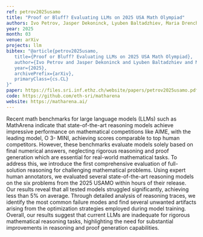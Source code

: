 ```yaml
---
ref: petrov2025usamo
title: "Proof or Bluff? Evaluating LLMs on 2025 USA Math Olympiad"
authors: Ivo Petrov, Jasper Dekoninck, Lyuben Baltadzhiev, Maria Drencheva, Kristian Minchev, Mislav Balunović, Nikola Jovanović, Martin Vechev
year: 2025
month: 03
venue: arXiv 
projects: llm
bibtex: "@article{petrov2025usamo,
   title={Proof or Bluff? Evaluating LLMs on 2025 USA Math Olympiad}, 
   author={Ivo Petrov and Jasper Dekoninck and Lyuben Baltadzhiev and Maria Drencheva and Kristian Minchev and Mislav Balunović and Nikola Jovanović and Martin Vechev},
   year={2025},
   archivePrefix={arXiv},
   primaryClass={cs.CL}
}"
paper: https://files.sri.inf.ethz.ch/website/papers/petrov2025usamo.pdf
code: https://github.com/eth-sri/matharena
website: https://matharena.ai/
---
```

Recent math benchmarks for large language models (LLMs) such as MathArena indicate that state-of-the-art reasoning models achieve impressive performance on mathematical competitions like AIME, with the leading model, O 3- MINI, achieving scores comparable to top human competitors. However, these benchmarks evaluate models solely based on final numerical answers, neglecting rigorous reasoning and proof generation which are essential for real-world mathematical tasks. To address this, we introduce the first comprehensive evaluation of full-solution reasoning for challenging mathematical problems. Using expert human annotators, we evaluated several state-of-the-art reasoning models on the six problems from the 2025 USAMO within hours of their release. Our results reveal that all tested models struggled significantly, achieving less than 5% on average. Through detailed analysis of reasoning traces, we identify the most common failure modes and find several unwanted artifacts arising from the optimization strategies employed during model training. Overall, our results suggest that current LLMs are inadequate for rigorous mathematical reasoning tasks, highlighting the need for substantial improvements in reasoning and proof generation capabilities.